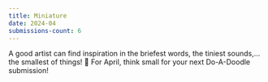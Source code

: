 ```yaml
---
title: Miniature
date: 2024-04
submissions-count: 6
---
```

A good artist can find inspiration in the briefest words, the tiniest sounds,... the smallest of things! 🤏
For April, think small for your next Do-A-Doodle submission!

